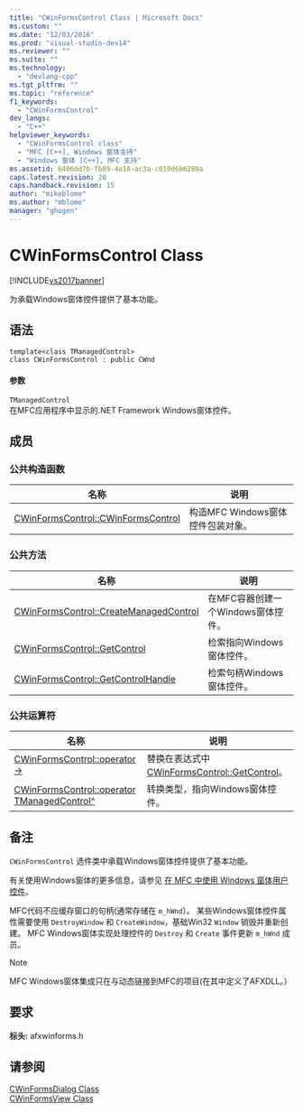 ```yaml
---
title: "CWinFormsControl Class | Microsoft Docs"
ms.custom: ""
ms.date: "12/03/2016"
ms.prod: "visual-studio-dev14"
ms.reviewer: ""
ms.suite: ""
ms.technology: 
  - "devlang-cpp"
ms.tgt_pltfrm: ""
ms.topic: "reference"
f1_keywords: 
  - "CWinFormsControl"
dev_langs: 
  - "C++"
helpviewer_keywords: 
  - "CWinFormsControl class"
  - "MFC [C++], Windows 窗体支持"
  - "Windows 窗体 [C++], MFC 支持"
ms.assetid: 6406dd7b-fb89-4a18-ac3a-c010d6b6289a
caps.latest.revision: 28
caps.handback.revision: 15
author: "mikeblome"
ms.author: "mblome"
manager: "ghogen"
---
```

# CWinFormsControl Class
[!INCLUDE[vs2017banner](../../assembler/inline/includes/vs2017banner.md)]

为承载Windows窗体控件提供了基本功能。  
  
## 语法  
  
```  
template<class TManagedControl>  
class CWinFormsControl : public CWnd  
```  
  
#### 参数  
 `TManagedControl`  
 在MFC应用程序中显示的.NET Framework Windows窗体控件。  
  
## 成员  
  
### 公共构造函数  
  
|名称|说明|  
|--------|--------|  
|[CWinFormsControl::CWinFormsControl](../Topic/CWinFormsControl::CWinFormsControl.md)|构造MFC Windows窗体控件包装对象。|  
  
### 公共方法  
  
|名称|说明|  
|--------|--------|  
|[CWinFormsControl::CreateManagedControl](../Topic/CWinFormsControl::CreateManagedControl.md)|在MFC容器创建一个Windows窗体控件。|  
|[CWinFormsControl::GetControl](../Topic/CWinFormsControl::GetControl.md)|检索指向Windows窗体控件。|  
|[CWinFormsControl::GetControlHandle](../Topic/CWinFormsControl::GetControlHandle.md)|检索句柄Windows窗体控件。|  
  
### 公共运算符  
  
|名称|说明|  
|--------|--------|  
|[CWinFormsControl::operator \-\>](../Topic/CWinFormsControl::operator%20-%3E.md)|替换在表达式中 [CWinFormsControl::GetControl](../Topic/CWinFormsControl::GetControl.md)。|  
|[CWinFormsControl::operator TManagedControl^](../Topic/CWinFormsControl::operator%20TManagedControl%5E.md)|转换类型，指向Windows窗体控件。|  
  
## 备注  
 `CWinFormsControl` 选件类中承载Windows窗体控件提供了基本功能。  
  
 有关使用Windows窗体的更多信息，请参见 [在 MFC 中使用 Windows 窗体用户控件](../../dotnet/using-a-windows-form-user-control-in-mfc.md)。  
  
 MFC代码不应缓存窗口的句柄\(通常存储在 `m_hWnd`）。  某些Windows窗体控件属性需要使用 `DestroyWindow` 和 `CreateWindow`，基础Win32 `Window` 销毁并重新创建。  MFC Windows窗体实现处理控件的 `Destroy` 和 `Create` 事件更新 `m_hWnd` 成员。  
  
> [!NOTE]
>  MFC Windows窗体集成只在与动态链接到MFC的项目\(在其中定义了AFXDLL。）  
  
## 要求  
 **标头:** afxwinforms.h  
  
## 请参阅  
 [CWinFormsDialog Class](../../mfc/reference/cwinformsdialog-class.md)   
 [CWinFormsView Class](../../mfc/reference/cwinformsview-class.md)